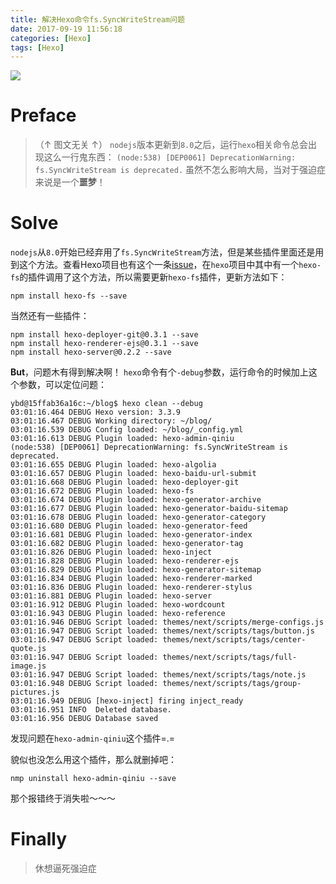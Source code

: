 ```yaml
---
title: 解决Hexo命令fs.SyncWriteStream问题
date: 2017-09-19 11:56:18
categories: [Hexo]
tags: [Hexo]
---
```


![](http://ojoba1c98.bkt.clouddn.com/img/solve-sync-write-stream/alasijiaquan.jpg)

# Preface

> （↑ 图文无关 ↑）
> `nodejs`版本更新到`8.0`之后，运行`hexo`相关命令总会出现这么一行鬼东西：
> `(node:538) [DEP0061] DeprecationWarning: fs.SyncWriteStream is deprecated.`
> 虽然不怎么影响大局，当对于强迫症来说是一个**噩梦**！

<!--more-->

# Solve
`nodejs`从`8.0`开始已经弃用了`fs.SyncWriteStream`方法，但是某些插件里面还是用到这个方法。查看Hexo项目也有这个一条[issue](https://github.com/hexojs/hexo/issues/2598)，在`hexo`项目中其中有一个`hexo-fs`的插件调用了这个方法，所以需要更新`hexo-fs`插件，更新方法如下：
```shell
npm install hexo-fs --save
```

当然还有一些插件：

```
npm install hexo-deployer-git@0.3.1 --save
npm install hexo-renderer-ejs@0.3.1 --save
npm install hexo-server@0.2.2 --save
```

**But**，问题木有得到解决啊！
`hexo`命令有个`-debug`参数，运行命令的时候加上这个参数，可以定位问题：

```shell
ybd@15ffab36a16c:~/blog$ hexo clean --debug
03:01:16.464 DEBUG Hexo version: 3.3.9
03:01:16.467 DEBUG Working directory: ~/blog/
03:01:16.539 DEBUG Config loaded: ~/blog/_config.yml
03:01:16.613 DEBUG Plugin loaded: hexo-admin-qiniu
(node:538) [DEP0061] DeprecationWarning: fs.SyncWriteStream is deprecated.
03:01:16.655 DEBUG Plugin loaded: hexo-algolia
03:01:16.657 DEBUG Plugin loaded: hexo-baidu-url-submit
03:01:16.668 DEBUG Plugin loaded: hexo-deployer-git
03:01:16.672 DEBUG Plugin loaded: hexo-fs
03:01:16.674 DEBUG Plugin loaded: hexo-generator-archive
03:01:16.677 DEBUG Plugin loaded: hexo-generator-baidu-sitemap
03:01:16.678 DEBUG Plugin loaded: hexo-generator-category
03:01:16.680 DEBUG Plugin loaded: hexo-generator-feed
03:01:16.681 DEBUG Plugin loaded: hexo-generator-index
03:01:16.682 DEBUG Plugin loaded: hexo-generator-tag
03:01:16.826 DEBUG Plugin loaded: hexo-inject
03:01:16.828 DEBUG Plugin loaded: hexo-renderer-ejs
03:01:16.829 DEBUG Plugin loaded: hexo-generator-sitemap
03:01:16.834 DEBUG Plugin loaded: hexo-renderer-marked
03:01:16.836 DEBUG Plugin loaded: hexo-renderer-stylus
03:01:16.881 DEBUG Plugin loaded: hexo-server
03:01:16.912 DEBUG Plugin loaded: hexo-wordcount
03:01:16.943 DEBUG Plugin loaded: hexo-reference
03:01:16.946 DEBUG Script loaded: themes/next/scripts/merge-configs.js
03:01:16.947 DEBUG Script loaded: themes/next/scripts/tags/button.js
03:01:16.947 DEBUG Script loaded: themes/next/scripts/tags/center-quote.js
03:01:16.947 DEBUG Script loaded: themes/next/scripts/tags/full-image.js
03:01:16.947 DEBUG Script loaded: themes/next/scripts/tags/note.js
03:01:16.948 DEBUG Script loaded: themes/next/scripts/tags/group-pictures.js
03:01:16.949 DEBUG [hexo-inject] firing inject_ready
03:01:16.951 INFO  Deleted database.
03:01:16.956 DEBUG Database saved
```

发现问题在`hexo-admin-qiniu`这个插件=.=

貌似也没怎么用这个插件，那么就删掉吧：
```shell
nmp uninstall hexo-admin-qiniu --save	
```

那个报错终于消失啦～～～

# Finally

> 休想逼死强迫症
